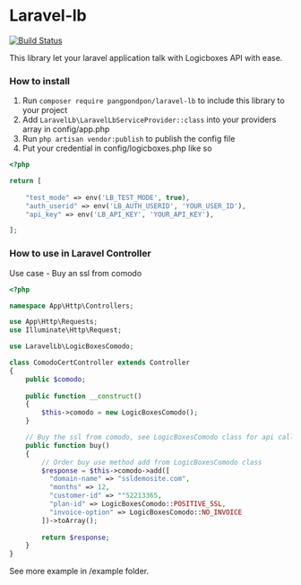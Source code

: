 # Laravel-lb
[![Build Status](https://travis-ci.org/pangpondpon/laravel-lb.svg?branch=master)](https://travis-ci.org/pangpondpon/laravel-lb)

This library let your laravel application talk with Logicboxes API with ease.


### How to install
1. Run `composer require pangpondpon/laravel-lb` to include this library to your project
2. Add `LaravelLb\LaravelLbServiceProvider::class` into your providers array in config/app.php
3. Run `php artisan vendor:publish` to publish the config file
4. Put your credential in config/logicboxes.php like so

```php
<?php

return [
	
	"test_mode" => env('LB_TEST_MODE', true),
	"auth_userid" => env('LB_AUTH_USERID', 'YOUR_USER_ID'),
	"api_key" => env('LB_API_KEY', 'YOUR_API_KEY'),

];
```


### How to use in Laravel Controller

Use case - Buy an ssl from comodo
```php
<?php

namespace App\Http\Controllers;

use App\Http\Requests;
use Illuminate\Http\Request;

use LaravelLb\LogicBoxesComodo;

class ComodoCertController extends Controller
{
	public $comodo;
    
    public function __construct()
    {
    	$this->comodo = new LogicBoxesComodo();
    }

	// Buy the ssl from comodo, see LogicBoxesComodo class for api call info
    public function buy()
    {
    	// Order buy use method add from LogicBoxesComodo class
        $response = $this->comodo->add([
          "domain-name" => "ssldemosite.com",
          "months" => 12,
          "customer-id" => ""52213365,
          "plan-id" => LogicBoxesComodo::POSITIVE_SSL,
          "invoice-option" => LogicBoxesComodo::NO_INVOICE
    	])->toArray();
        
        return $response;
    }
}

```
See more example in /example folder.
